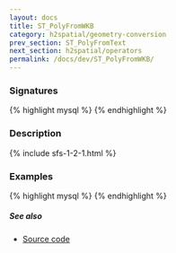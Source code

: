 ```yaml
---
layout: docs
title: ST_PolyFromWKB
category: h2spatial/geometry-conversion
prev_section: ST_PolyFromText
next_section: h2spatial/operators
permalink: /docs/dev/ST_PolyFromWKB/
---
```


### Signatures

{% highlight mysql %}
{% endhighlight %}

### Description



{% include sfs-1-2-1.html %}

### Examples

{% highlight mysql %}
{% endhighlight %}

##### See also

* [Source code](https://github.com/irstv/H2GIS/blob/master/h2spatial/src/main/java/org/h2gis/h2spatial/internal/function/spatial/convert/ST_PolyFromWKB.java)
